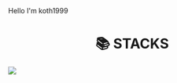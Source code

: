 <div>Hello I'm koth1999</div>

<div align=center><h1>📚 STACKS</h1></div>


<img src="https://img.shields.io/badge/java-007396?style=for-the-badge&logo=java&logoColor=white">

